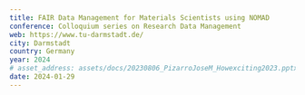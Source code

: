 ```yaml
---
title: FAIR Data Management for Materials Scientists using NOMAD
conference: Colloquium series on Research Data Management
web: https://www.tu-darmstadt.de/
city: Darmstadt
country: Germany
year: 2024
# asset_address: assets/docs/20230806_PizarroJoseM_Howexciting2023.pptx
date: 2024-01-29
---
```

